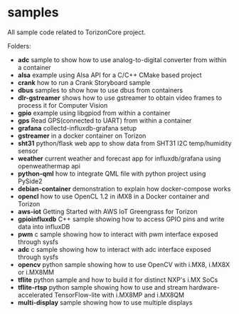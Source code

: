 # samples

All sample code related to TorizonCore project.

Folders:

- **adc**
  sample to show how to use analog-to-digital converter from within a container
- **alsa**
  example using Alsa API for a C/C++ CMake based project
- **crank**
  how to run a Crank Storyboard sample
- **dbus**
  samples to show how to use dbus from containers
- **dlr-gstreamer**
  shows how to use gstreamer to obtain video frames to process it for Computer Vision
- **gpio**
  example using libgpiod from within a container
- **gps**
  Read GPS(connected to UART) from within a container
- **grafana**
  collectd-influxdb-grafana setup
- **gstreamer**
  in a docker container on Torizon
- **sht31**
  python/flask web app to show data from SHT31 I2C temp/humidity sensor
- **weather**
  current weather and forecast app for influxdb/grafana using openweathermap api
- **python-qml**
  how to integrate QML file with python project using PySide2 
- **debian-container**
  demonstration to explain how docker-compose works
- **opencl**
  how to use OpenCL 1.2 in iMX8 in a Docker container and Torizon
- **aws-iot**
  Getting Started with AWS IoT Greengrass for Torizon
- **gpioinfluxdb**
  C++ sample showing how to access GPIO pins and write data into influxDB
- **pwm**
  c sample showing how to interact with pwm interface exposed through sysfs
- **adc**
  c sample showing how to interact with adc interface exposed through sysfs
- **opencv**
  python sample showing how to use OpenCV with i.MX8, i.MX8X or i.MX8MM
- **tflite** 
  python sample and how to build it for distinct NXP's i.MX SoCs
- **tflite-rtsp** 
  python sample showing how to use and stream hardware-accelerated TensorFlow-lite with i.MX8MP and i.MX8QM
- **multi-display**
  sample showing how to use multiple displays
